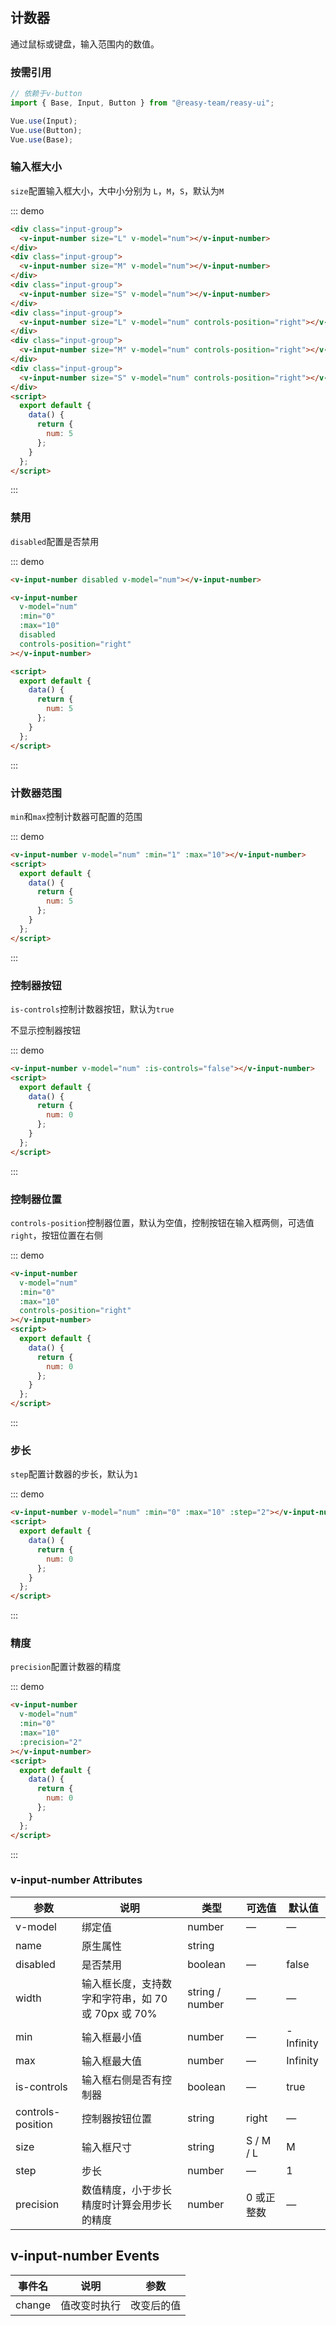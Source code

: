 ## 计数器

通过鼠标或键盘，输入范围内的数值。
### 按需引用

```js
// 依赖于v-button
import { Base, Input, Button } from "@reasy-team/reasy-ui";

Vue.use(Input);
Vue.use(Button);
Vue.use(Base);
```

### 输入框大小

`size`配置输入框大小，大中小分别为 `L`，`M`，`S`，默认为`M`

::: demo

```html
<div class="input-group">
  <v-input-number size="L" v-model="num"></v-input-number>
</div>
<div class="input-group">
  <v-input-number size="M" v-model="num"></v-input-number>
</div>
<div class="input-group">
  <v-input-number size="S" v-model="num"></v-input-number>
</div>
<div class="input-group">
  <v-input-number size="L" v-model="num" controls-position="right"></v-input-number>
</div>
<div class="input-group">
  <v-input-number size="M" v-model="num" controls-position="right"></v-input-number>
</div>
<div class="input-group">
  <v-input-number size="S" v-model="num" controls-position="right"></v-input-number>
</div>
<script>
  export default {
    data() {
      return {
        num: 5
      };
    }
  };
</script>
```

:::

### 禁用

`disabled`配置是否禁用

::: demo

```html
<v-input-number disabled v-model="num"></v-input-number>

<v-input-number
  v-model="num"
  :min="0"
  :max="10"
  disabled
  controls-position="right"
></v-input-number>

<script>
  export default {
    data() {
      return {
        num: 5
      };
    }
  };
</script>
```

:::

### 计数器范围

`min`和`max`控制计数器可配置的范围

::: demo

```html
<v-input-number v-model="num" :min="1" :max="10"></v-input-number>
<script>
  export default {
    data() {
      return {
        num: 5
      };
    }
  };
</script>
```

:::

### 控制器按钮

`is-controls`控制计数器按钮，默认为`true`

不显示控制器按钮

::: demo

```html
<v-input-number v-model="num" :is-controls="false"></v-input-number>
<script>
  export default {
    data() {
      return {
        num: 0
      };
    }
  };
</script>
```

:::

### 控制器位置

`controls-position`控制器位置，默认为空值，控制按钮在输入框两侧，可选值`right`，按钮位置在右侧

::: demo

```html
<v-input-number
  v-model="num"
  :min="0"
  :max="10"
  controls-position="right"
></v-input-number>
<script>
  export default {
    data() {
      return {
        num: 0
      };
    }
  };
</script>
```

:::

### 步长

`step`配置计数器的步长，默认为`1`

::: demo

```html
<v-input-number v-model="num" :min="0" :max="10" :step="2"></v-input-number>
<script>
  export default {
    data() {
      return {
        num: 0
      };
    }
  };
</script>
```

:::

### 精度

`precision`配置计数器的精度

::: demo

```html
<v-input-number
  v-model="num"
  :min="0"
  :max="10"
  :precision="2"
></v-input-number>
<script>
  export default {
    data() {
      return {
        num: 0
      };
    }
  };
</script>
```

:::

### v-input-number Attributes

| 参数              | 说明                                               | 类型            | 可选值     | 默认值    |
| ----------------- | -------------------------------------------------- | --------------- | ---------- | --------- |
| v-model           | 绑定值                                             | number          | —          | —         |
| name              | 原生属性                                           | string          |            |           |
| disabled          | 是否禁用                                           | boolean         | —          | false     |
| width             | 输入框长度，支持数字和字符串，如 70 或 70px 或 70% | string / number | —          | —         |
| min               | 输入框最小值                                       | number          | —          | -Infinity |
| max               | 输入框最大值                                       | number          | —          | Infinity  |
| is-controls       | 输入框右侧是否有控制器                             | boolean         | —          | true      |
| controls-position | 控制器按钮位置                                     | string          | right      | —         |
| size              | 输入框尺寸                                         | string          | S / M / L  | M         |
| step              | 步长                                               | number          | —          | 1         |
| precision         | 数值精度，小于步长精度时计算会用步长的精度         | number          | 0 或正整数 | —         |

## v-input-number Events

| 事件名 | 说明         | 参数       |
| ------ | ------------ | ---------- |
| change | 值改变时执行 | 改变后的值 |
